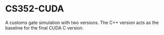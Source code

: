 # CS352-CUDA

A customs gate simulation with two versions. The C++ version acts as the baseline for the final CUDA C version.

